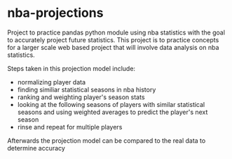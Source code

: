 # nba-projections

Project to practice pandas python module using nba statistics with the goal to accurately project future statistics.
This project is to practice concepts for a larger scale web based project that will involve data analysis on nba statistics.

Steps taken in this projection model include:
- normalizing player data
- finding similiar statistical seasons in nba history
- ranking and weighting player's season stats
- looking at the following seasons of players with similar statistical seasons and using weighted averages to predict the player's next season
- rinse and repeat for multiple players

Afterwards the projection model can be compared to the real data to determine accuracy
